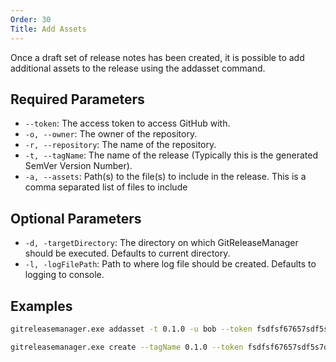 ```yaml
---
Order: 30
Title: Add Assets
---
```


Once a draft set of release notes has been created, it is possible to add
additional assets to the release using the addasset command.

## **Required Parameters**

- `--token`: The access token to access GitHub with.
- `-o, --owner`: The owner of the repository.
- `-r, --repository`: The name of the repository.
- `-t, --tagName`: The name of the release (Typically this is the generated
    SemVer Version Number).
- `-a, --assets`: Path(s) to the file(s) to include in the release. This is a
    comma separated list of files to include

## **Optional Parameters**

- `-d, -targetDirectory`: The directory on which GitReleaseManager should be
    executed. Defaults to current directory.
- `-l, -logFilePath`: Path to where log file should be created. Defaults to
    logging to console.

## **Examples**

```bash
gitreleasemanager.exe addasset -t 0.1.0 -u bob --token fsdfsf67657sdf5s7d5f -r repo -a c:\buildartifacts\setup.exe,c:\buildartifacts\setup.nupkg

gitreleasemanager.exe create --tagName 0.1.0 --token fsdfsf67657sdf5s7d5f --owner repoOwner --repository repo --assets c:\buildartifacts\setup.exe,c:\buildartifacts\setup.nupkg
```
